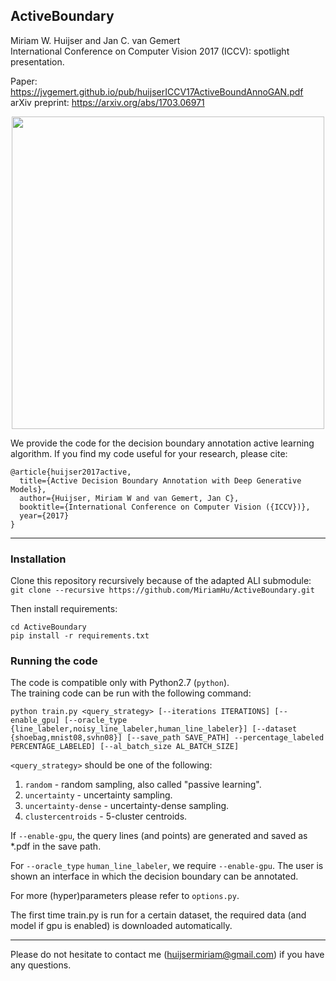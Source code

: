 ## ActiveBoundary
Miriam W. Huijser and Jan C. van Gemert  
International Conference on Computer Vision 2017 (ICCV): spotlight presentation.

Paper: https://jvgemert.github.io/pub/huijserICCV17ActiveBoundAnnoGAN.pdf  
arXiv preprint: https://arxiv.org/abs/1703.06971

<p align="center"><img src="https://user-images.githubusercontent.com/9445724/31823446-849b2b78-b5ac-11e7-9329-a7c56a6333ff.png" width="500" height="500"/></p>

We provide the code for the decision boundary annotation active learning algorithm.
If you find my code useful for your research, please cite:
```
@article{huijser2017active,
  title={Active Decision Boundary Annotation with Deep Generative Models},
  author={Huijser, Miriam W and van Gemert, Jan C},
  booktitle={International Conference on Computer Vision ({ICCV})},
  year={2017}
}
```

--------------------------------------

### Installation 
Clone this repository recursively because of the adapted ALI submodule:  
`git clone --recursive https://github.com/MiriamHu/ActiveBoundary.git`  

Then install requirements:
```
cd ActiveBoundary
pip install -r requirements.txt
```

### Running the code  
The code is compatible only with Python2.7 (`python`).  
The training code can be run with the following command:  
```
python train.py <query_strategy> [--iterations ITERATIONS] [--enable_gpu] [--oracle_type {line_labeler,noisy_line_labeler,human_line_labeler}] [--dataset {shoebag,mnist08,svhn08}] [--save_path SAVE_PATH] --percentage_labeled PERCENTAGE_LABELED] [--al_batch_size AL_BATCH_SIZE] 
```
`<query_strategy>` should be one of the following:
1. `random` - random sampling, also called "passive learning".
2. `uncertainty` - uncertainty sampling.
3. `uncertainty-dense` - uncertainty-dense sampling.
4. `clustercentroids` - 5-cluster centroids.  

If `--enable-gpu`, the query lines (and points) are generated and saved as *.pdf in the save path.  

For `--oracle_type` `human_line_labeler`, we require `--enable-gpu`. The user is shown an interface in which the decision boundary can be annotated.  

For more (hyper)parameters please refer to `options.py`.

The first time train.py is run for a certain dataset, the required data (and model if gpu is enabled) is downloaded automatically.

--------------------------------------

Please do not hesitate to contact me (huijsermiriam@gmail.com) if you have any questions.
